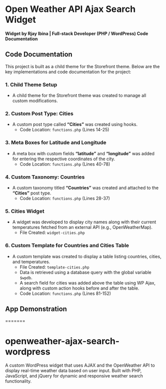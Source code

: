# Open Weather API Ajax Search Widget

**Widget by Rjay Ibina | Full-stack Developer (PHP / WordPress) Code Documentation**

## Code Documentation

This project is built as a child theme for the Storefront theme. Below are the key implementations and code documentation for the project:

### 1. Child Theme Setup

- A child theme for the Storefront theme was created to manage all custom modifications.

### 2. Custom Post Type: Cities

- A custom post type called **“Cities”** was created using hooks.
  - Code Location: `functions.php` (Lines 14-25)

### 3. Meta Boxes for Latitude and Longitude

- A meta box with custom fields **“latitude”** and **“longitude”** was added for entering the respective coordinates of the city.
  - Code Location: `functions.php` (Lines 40-78)

### 4. Custom Taxonomy: Countries

- A custom taxonomy titled **“Countries”** was created and attached to the **“Cities”** post type.
  - Code Location: `functions.php` (Lines 28-37)

### 5. Cities Widget

- A widget was developed to display city names along with their current temperatures fetched from an external API (e.g., OpenWeatherMap).
  - File Created: `widget-cities.php`

### 6. Custom Template for Countries and Cities Table

- A custom template was created to display a table listing countries, cities, and temperatures.
  - File Created: `template-cities.php`
  - Data is retrieved using a database query with the global variable `$wpdb`.
  - A search field for cities was added above the table using WP Ajax, along with custom action hooks before and after the table.
  - Code Location: `functions.php` (Lines 81-152)

## App Demonstration

=======
# openweather-ajax-search-wordpress
A custom WordPress widget that uses AJAX and the OpenWeather API to display real-time weather data based on user input. Built with PHP, JavaScript, and jQuery for dynamic and responsive weather search functionality.